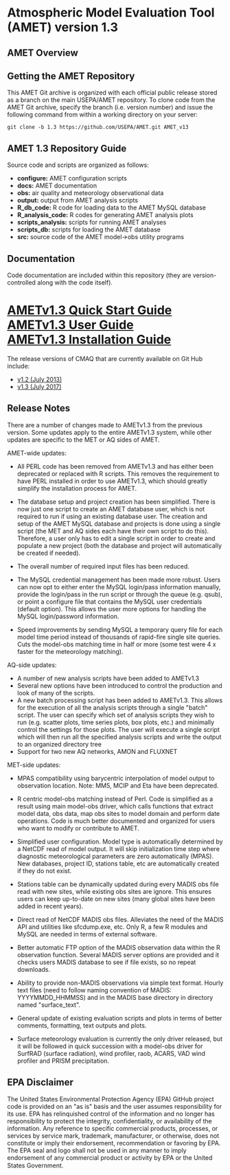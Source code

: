 
Atmospheric Model Evaluation Tool (AMET) version 1.3
=======


## AMET Overview

## Getting the AMET Repository
This AMET Git archive is organized with each official public release stored as a branch on the main USEPA/AMET repository.
To clone code from the AMET Git archive, specify the branch (i.e. version number) and issue the following command from within
a working directory on your server:
```
git clone -b 1.3 https://github.com/USEPA/AMET.git AMET_v13
```


## AMET 1.3 Repository Guide
Source code and scripts are organized as follows:
* **configure:** AMET configuration scripts
* **docs:** AMET documentation
* **obs:** air quality and meteorology observational data
* **output:** output from AMET analysis scripts
* **R_db_code:** R code for loading data to the AMET MySQL database
* **R_analysis_code:** R codes for generating AMET analysis plots
* **scripts_analysis:** scripts for running AMET analyses
* **scripts_db:** scripts for loading the AMET database
* **src:** source code of the AMET model->obs utility programs

## Documentation
Code documentation are included within this repository (they are version-controlled along with the code itself).  

[AMETv1.3 Quick Start Guide](docs/AMET_QuickStart_Guide_v13.md)   
[AMETv1.3 User Guide](docs/AMET_Users_Guide_v1.md)   
[AMETv1.3 Installation Guide](docs/AMET_Install_Guide_v13.md )   
=======

The release versions of CMAQ that are currently available on Git Hub include:

* [v1.2 (July 2013)](https://github.com/USEPA/AMET/tree/1.2)
* [v1.3 (July 2017)](https://github.com/USEPA/AMET/tree/1.3)

## Release Notes
There are a number of changes made to AMETv1.3 from the previous version. Some updates apply to the entire AMETv1.3 system, while other updates are specific to the MET or AQ sides of AMET.

AMET-wide updates:
   - All PERL code has been removed from AMETv1.3 and has either been deprecated or replaced with R scripts. This removes the requirement to have PERL installed in order to use AMETv1.3, which should greatly simplify the installation process for AMET.
   - The database setup and project creation has been simplified. There is now just one script to create an AMET database user, which is not required to run if using an existing database user. The creation and setup of the AMET MySQL database and projects is done using a single script (the MET and AQ sides each have their own script to do this). Therefore, a user only has to edit a single script in order to create and populate a new project (both the database and project will automatically be created if needed).
   - The overall number of required input files has been reduced. 
   - The MySQL credential management has been made more robust. Users can now opt to either enter the MySQL login/pass information manually, provide the login/pass in the run script or through the queue (e.g. qsub), or point a configure file that contains the MySQL user credentials (default option). This allows the user more options for handling the MySQL login/password information.
   
   - Speed improvements by sending MySQL a temporary query file for each model time period instead of thousands of rapid-fire single site queries. Cuts the model-obs matching time in half or more (some test were 4 x faster for the meteorology matching).




AQ-side updates:
   - A number of new analysis scripts have been added to AMETv1.3
   - Several new options have been introduced to control the production and look of many of the scripts.
   - A new batch processing script has been added to AMETv1.3. This allows for the execution of all the analysis scripts through a single "batch" script. The user can specify which set of analysis scripts they wish to run (e.g. scatter plots, time series plots, box plots, etc.) and minimally control the settings for those plots. The user will execute a single script which will then run all the specified analysis scripts and write the output to an organized directory tree
   - Support for two new AQ networks, AMON and FLUXNET

MET-side updates:

- MPAS compatibility using barycentric interpolation of model output to observation location. Note: MM5, MCIP and Eta have been deprecated.

- R centric model-obs matching instead of Perl. Code is simplified as a result using main model-obs driver, which calls functions that extract model data, obs data, map obs sites to model domain and perform date operations. Code is much better documented and organized for users who want to modify or contribute to AMET.

- Simplified user configuration. Model type is automatically determined by a NetCDF read of model output. It will skip initialization time step where diagnostic meteorological parameters are zero automatically (MPAS). New databases, project ID, stations table, etc are automatically created if they do not exist.

- Stations table can be dynamically updated during every MADIS obs file read with new sites, while existing obs sites are ignore. This ensures users can keep up-to-date on new sites (many global sites have been added in recent years).

- Direct read of NetCDF MADIS obs files. Alleviates the need of the MADIS API and utilities like sfcdump.exe, etc. Only R, a few R modules and MySQL are needed in terms of external software.

- Better automatic FTP option of the MADIS observation data within the R observation function. Several MADIS server options are provided and it checks users MADIS database to see if file exists, so no repeat downloads.

- Ability to provide non-MADIS observations via simple text format. Hourly text files (need to follow naming convention of MADIS: YYYYMMDD_HHMMSS) and in the MADIS base directory in directory named "surface_text".

- General update of existing evaluation scripts and plots in terms of better comments, formatting, text outputs and plots.

- Surface meteorology evaluation is currently the only driver released, but it will be followed in quick succession with a model-obs driver for SurfRAD (surface radiation), wind profiler, raob, ACARS, VAD wind profiler and PRISM precipitation.
   
   
## EPA Disclaimer
The United States Environmental Protection Agency (EPA) GitHub project code is provided on an "as is" basis and the user assumes responsibility for its use. EPA has relinquished control of the information and no longer has responsibility to protect the integrity, confidentiality, or availability of the information. Any reference to specific commercial products, processes, or services by service mark, trademark, manufacturer, or otherwise, does not constitute or imply their endorsement, recommendation or favoring by EPA. The EPA seal and logo shall not be used in any manner to imply endorsement of any commercial product or activity by EPA or the United States Government.    [<img src="https://licensebuttons.net/p/mark/1.0/88x31.png" width="50" height="15">](https://creativecommons.org/publicdomain/zero/1.0/)
